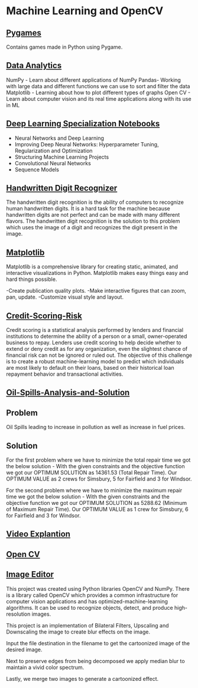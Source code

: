 # Machine Learning and OpenCV


## [Pygames](https://github.com/absterjr/AI/tree/main/PyGames)

Contains games made in Python using Pygame.


## [Data Analytics](https://github.com/absterjr/AI/tree/main/Data%20Analytics(Numpy%2C%20Pandas%2C%20etc.))

NumPy - Learn about different applications of NumPy
Pandas- Working with large data and different functions we can use to sort and filter the data
Matplotlib - Learning about how to plot different types of graphs
Open CV - Learn about computer vision and its real time applications along with its use in ML


## [Deep Learning Specialization Notebooks](https://github.com/absterjr/AI/tree/main/Deep%20Learning%20Specialization)

- Neural Networks and Deep Learning 
- Improving Deep Neural Networks: Hyperparameter Tuning, Regularization and Optimization 
- Structuring Machine Learning Projects 
- Convolutional Neural Networks 
- Sequence Models

## [Handwritten Digit Recognizer](https://github.com/absterjr/AI/tree/main/Handwritten%20digit%20recognizer)

The handwritten digit recognition is the ability of computers to recognize human handwritten digits. 
It is a hard task for the machine because handwritten digits are not perfect and can be made with many 
different flavors. The handwritten digit recognition is the solution to this problem which uses the 
image of a digit and recognizes the digit present in the image.

## [Matplotlib](https://github.com/absterjr/AI/tree/main/Matplotlib)

Matplotlib is a comprehensive library for creating static, animated, and interactive visualizations in Python. Matplotlib makes easy things easy and hard things possible.

-Create publication quality plots.
-Make interactive figures that can zoom, pan, update.
-Customize visual style and layout.



## [Credit-Scoring-Risk](https://github.com/absterjr/Machine-Learning-and-OpenCV/tree/main/Credit%20Scoring%20Risk)

Credit scoring is a statistical analysis performed by lenders and financial institutions to determine the ability of a person or a small, owner-operated business to repay. Lenders use credit scoring to help decide whether to extend or deny credit as for any organization, even the slightest chance of financial risk can not be ignored or ruled out. The objective of this challenge is to create a robust machine-learning model to predict which individuals are most likely to default on their loans, based on their historical loan repayment behavior and transactional activities.

## [Oil-Spills-Analysis-and-Solution](https://github.com/absterjr/Machine-Learning-and-OpenCV/tree/main/Oil%20Spills%20Analysis%20and%20Solution)

## Problem


Oil Spills leading to increase in pollution as well as increase in fuel prices.

## Solution


For the first problem where we have to minimize the total repair time we got the below solution - 
With the given constraints and the objective function we got our OPTIMUM SOLUTION as 14361.53 (Total Repair Time). 
Our OPTIMUM VALUE as 2 crews for Simsbury, 5 for Fairfield and 3 for Windsor.


For the second problem where we have to minimize the maximum repair time we got the below solution - 
With the given constraints and the objective function we got our OPTIMUM SOLUTION as 5288.62 (Minimum of Maximum Repair Time). 
Our OPTIMUM VALUE as 1 crew for Simsbury, 6 for Fairfield and 3 for Windsor.


## [Video Explantion](https://youtu.be/R2Z9kCyB27U)


## [Open CV](https://github.com/absterjr/AI/tree/main/Open%20CV)
## [Image Editor](https://github.com/absterjr/Machine-Learning-and-OpenCV/tree/main/Open%20CV/Image%20Editor)

This project was created using Python libraries OpenCV and NumPy.
There is a library called OpenCV which provides a common infrastructure for computer vision applications and has optimized-machine-learning algorithms. It can be used to recognize objects, detect, and produce high-resolution images.

This project is an implementation of Bilateral Filters, Upscaling and Downscaling the image to create blur effects on the image.

Input the file destination in the filename to get the cartoonized image of the desired image.

Next to preserve edges from being decomposed we apply median blur to maintain a vivid color spectrum.

Lastly, we merge two images to generate a cartoonized effect.
